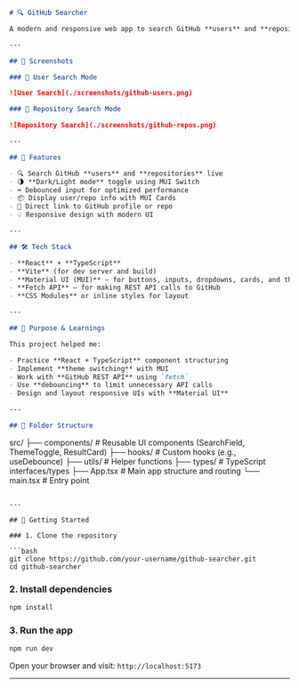 ```markdown
# 🔍 GitHub Searcher

A modern and responsive web app to search GitHub **users** and **repositories** using the GitHub REST API. Built with **React** and **TypeScript**, this project features a clean UI, theme toggle (Dark/Light), and efficient debounced search. All UI elements are built using **Material UI (MUI)** components, and API requests are handled using the native `fetch` API.

---

## 📸 Screenshots

### 👤 User Search Mode

![User Search](./screenshots/github-users.png)

### 📁 Repository Search Mode

![Repository Search](./screenshots/github-repos.png)

---

## 🚀 Features

- 🔍 Search GitHub **users** and **repositories** live
- 🌗 **Dark/Light mode** toggle using MUI Switch
- ⌨️ Debounced input for optimized performance
- 📦 Display user/repo info with MUI Cards
- 📎 Direct link to GitHub profile or repo
- 💡 Responsive design with modern UI

---

## 🛠️ Tech Stack

- **React** + **TypeScript**
- **Vite** (for dev server and build)
- **Material UI (MUI)** – for buttons, inputs, dropdowns, cards, and theming
- **Fetch API** – for making REST API calls to GitHub
- **CSS Modules** or inline styles for layout

---

## 🧠 Purpose & Learnings

This project helped me:

- Practice **React + TypeScript** component structuring
- Implement **theme switching** with MUI
- Work with **GitHub REST API** using `fetch`
- Use **debouncing** to limit unnecessary API calls
- Design and layout responsive UIs with **Material UI**

---

## 📁 Folder Structure

```

src/
├── components/          # Reusable UI components (SearchField, ThemeToggle, ResultCard)
├── hooks/               # Custom hooks (e.g., useDebounce)
├── utils/               # Helper functions
├── types/               # TypeScript interfaces/types
├── App.tsx              # Main app structure and routing
└── main.tsx             # Entry point

````

---

## 🧪 Getting Started

### 1. Clone the repository

```bash
git clone https://github.com/your-username/github-searcher.git
cd github-searcher
````

### 2. Install dependencies

```bash
npm install
```

### 3. Run the app

```bash
npm run dev
```

Open your browser and visit: `http://localhost:5173`

---

```


